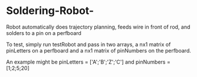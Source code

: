 # Soldering-Robot-
Robot automatically does trajectory planning, feeds wire in front of rod, and solders to a pin on a perfboard 

To test, simply run testRobot and pass in two arrays, a nx1 matrix of pinLetters on a perfboard and a nx1 matrix of pinNumbers on the perfboard. 

An example might be pinLetters = ['A';'B';'Z';'C'] and pinNumbers = [1;2;5;20]